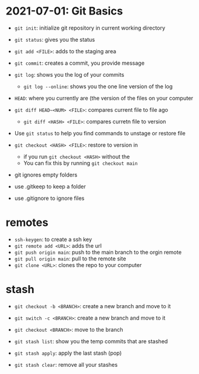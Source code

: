 # 2021-07-01: Git Basics 

- `git init`: initialize git repository in current working directory
- `git status`: gives you the status
- `git add <FILE>`: adds <FILE> to the staging area
- `git commit`: creates a commit, you provide message

- `git log`: shows you the log of your commits 
  - `git log --online`: shows you the one line version of the log

- `HEAD`: where you currently are (the version of the files on your computer
- `git diff HEAD~<NUM> <FILE>`: compares current file to file <NUM> ago
  - `git diff <HASH> <FILE>`: compares curretn file to <HASH> version

- Use `git status` to help you find commands to unstage or restore file
- `git checkout <HASH> <FILE>`: restore <FILE> to version in <HASH>
  - if you run `git checkout <HASH>` without the <FILE>
  - You can fix this by running `git checkout main`


- git ignores empty folders
- use .gitkeep to keep a folder
- use .gitignore to ignore files

# remotes 

- `ssh-keygen`: to create a ssh key
- `git remote add <URL>`: adds the url
- `git push origin main`: push to the main branch to the orgin remote
- `git pull origin main`: pull to the remote site
- `git clone <URL>`: clones the repo to your computer

# stash
- `git checkout -b <BRANCH>`: create a new branch and move to it
- `git switch -c <BRANCH>`: create a new branch and move to it
- `git checkout <BRANCH>`: move to the branch

- `git stash list`:  show you the temp commits that are stashed
- `git stash apply`: apply the last stash (pop)
- `git stash clear`: remove all your stashes

 
